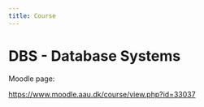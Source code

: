 ```yaml
---
title: Course
---
```


# DBS - Database Systems

Moodle page:

<https://www.moodle.aau.dk/course/view.php?id=33037>

<br>